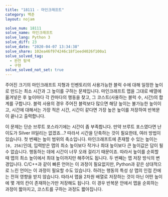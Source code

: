 ```yaml
---
title: "18111 - 마인크래프트"
category: 백준
layout: nojam

solve_num: 18111
solve_name: 마인크래프트
solve_lang: Python 3
solve_diff: 23
solve_date: "2020-04-07 13:34:38"
solve_share: 102ea46f974246c18f1eed4026f100a1
solve_solved_tag:
  - 완전 탐색
  - 구현
solve_solved_not_set: true
---
```


주어진 크기의 마인크래프트 지형과 인벤토리의 사용가능한 블럭 수에 대해 일정한 높이로 만드는 최소 시간과 그 높이를 구하는 문제입니다. 마인크래프트 맵을 그대로 배열에 옮겨넣은 후 높이마다 각 칸마다의 행동을 찾고, 그 코스트(사용하는 블럭 수, 시간)의 합계를 구합니다. 블럭 사용의 경우 주어진 블럭보다 많으면 해당 높이는 불가능한 높이이고, 시간에 대해서는 가장 적은 시간, 시간이 같다면 가장 높은 높이를 저장하여 반복문이 끝나고 출력합니다.

이 문제는 단순 브루트 포스라기에는 시간이 좀 부족합니다. 만약 브루트 포스였다면 난이도가 <span class="diff_silver">Silver III</span>일리는 없겠죠...? 따라서 시간을 단축하는 것이 필요한데, 여러 방법이 있습니다. 첫 번째는 높이 범위의 축소입니다. 마인크래프트에 존재할 수 있는 높이는 `[0, 256]`인데, 입력받은 맵의 최소 높이보다 작거나 최대 높이보다 큰 높이값은 답이 될 수 없습니다. 행동하는 데에 시간이 너무 오래 걸리기 때문이죠. 따라서 높이를 순회할 때 맵의 최소 높이에서 최대 높이까지만 해주어도 됩니다. 두 번째는 맵 저장 방식의 변경입니다. C/C++과 같이 빠른 언어는 이 과정이 필요없지만, Python과 같은 상대적으로 느린 언어는 이 과정이 필요할 수도 있습니다. 하려는 행동의 특성 상 맵의 인접 칸에는 전혀 영향을 받지 않습니다. 따라서 맵을 2차원 배열로 저장하는 것이 아닌 어떤 높이에 몇 개의 칸이 존재하는가만 저장해도 됩니다. 이 경우 반복문 안에서 맵을 순회하는 과정이 짧아지고, 코스트를 구하는 과정도 짧아집니다.
